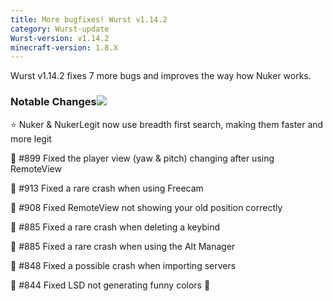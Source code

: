 ```yaml
---
title: More bugfixes! Wurst v1.14.2
category: Wurst-update
Wurst-version: v1.14.2
minecraft-version: 1.8.X
---
```

Wurst v1.14.2 fixes 7 more bugs and improves the way how Nuker works.

### Notable Changes![](https://ga-beacon.appspot.com/UA-52838431-1/GitHub/releases/v1.14.2?pixel)

:star: Nuker & NukerLegit now use breadth first search, making them faster and more legit

:bug: #899 Fixed the player view (yaw & pitch) changing after using RemoteView

:bug: #913 Fixed a rare crash when using Freecam
<!--read more-->

:bug: #908 Fixed RemoteView not showing your old position correctly

:bug: #885 Fixed a rare crash when deleting a keybind

:bug: #885 Fixed a rare crash when using the Alt Manager

:bug: #848 Fixed a possible crash when importing servers

:bug: #844 Fixed LSD not generating funny colors :smoking:
